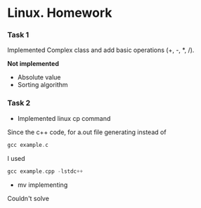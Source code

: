 # Linux. Homework

### Task 1

Implemented Complex class and add basic operations (+, -, \*, /).

**Not implemented**

- Absolute value
- Sorting algorithm

### Task 2

- Implemented linux cp command

Since the с++ code, for a.out file generating instead of

```c++
gcc example.c
```

I used

```c++
gcc example.cpp -lstdc++
```

- mv implementing

Couldn't solve
